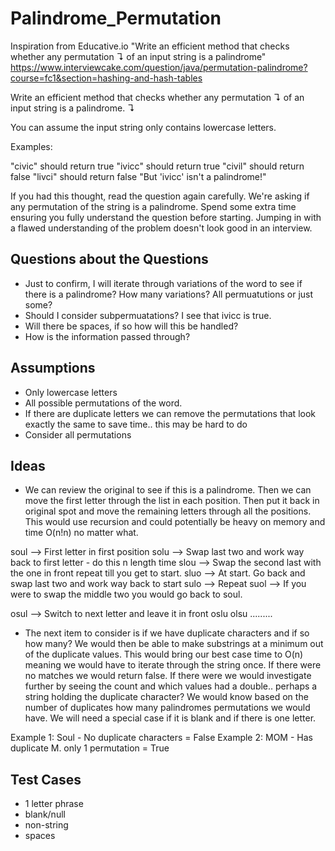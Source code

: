 # Palindrome_Permutation

Inspiration from Educative.io "Write an efficient method that checks whether any permutation ↴ of an input string is a palindrome" https://www.interviewcake.com/question/java/permutation-palindrome?course=fc1&section=hashing-and-hash-tables


Write an efficient method that checks whether any permutation ↴ of an input string is a palindrome. ↴

You can assume the input string only contains lowercase letters.

Examples:

"civic" should return true
"ivicc" should return true
"civil" should return false
"livci" should return false
"But 'ivicc' isn't a palindrome!"

If you had this thought, read the question again carefully. We're asking if any permutation of the string is a palindrome. Spend some extra time ensuring you fully understand the question before starting. Jumping in with a flawed understanding of the problem doesn't look good in an interview.



Questions about the Questions
------------------------------------------
- Just to confirm, I will iterate through variations of the word to see if there is a palindrome? How many variations? All permuatutions or just some?
- Should I consider subpermuatations? I see that ivicc is true. 
- Will there be spaces, if so how will this be handled? 
- How is the information passed through?

Assumptions
------------------------------------------
- Only lowercase letters
- All possible permutations of the word. 
- If there are duplicate letters we can remove the permutations that look exactly the same to save time.. this may be hard to do
- Consider all permutations

Ideas 
-------------------------------------------
- We can review the original to see if this is a palindrome. Then we can move the first letter through the list in each position. Then put it back in original spot and move the remaining letters through all the positions. This would use recursion and could potentially be heavy on memory and time O(n!n) no matter what. 

soul --> First letter in first position
solu --> Swap last two and work way back to first letter - do this n length time
slou --> Swap the second last with the one in front  repeat till you get to start. 
sluo --> At start. Go back and swap last two and work way back to start
sulo --> Repeat 
suol --> If you were to swap the middle two you would go back to soul. 

osul --> Switch to next letter and leave it in front
oslu
olsu
.........

- The next item to consider is if we have duplicate characters and if so how many? We would then be able to make substrings at a minimum out of the duplicate values. This would bring our best case time to O(n) meaning we would have to iterate through the string once. If there were no matches we would return false. If there were we would investigate further by seeing the count and which values had a double.. perhaps a string holding the duplicate character? We would know based on the number of duplicates how many palindromes permutations we would have. We will need a special case if it is blank and if there is one letter.

Example 1: Soul - No duplicate characters = False 
Example 2: MOM - Has duplicate M. only 1 permutation = True



Test Cases 
--------------------------------------------
- 1 letter phrase 
- blank/null 
- non-string 
- spaces




